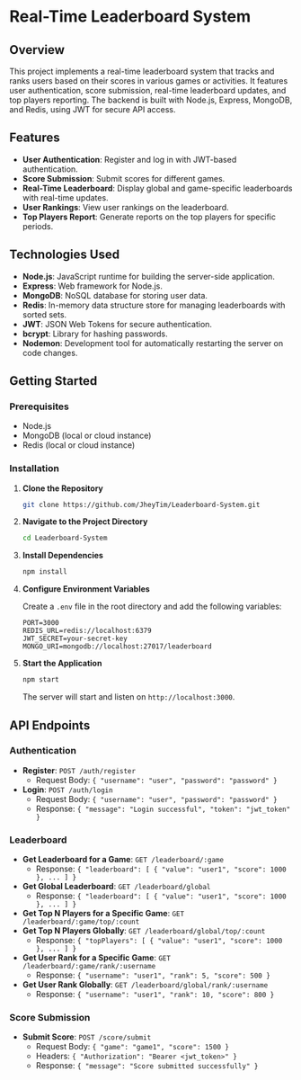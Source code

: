 # Real-Time Leaderboard System

## Overview

This project implements a real-time leaderboard system that tracks and ranks users based on their scores in various games or activities. It features user authentication, score submission, real-time leaderboard updates, and top players reporting. The backend is built with Node.js, Express, MongoDB, and Redis, using JWT for secure API access.


## Features

* **User Authentication**: Register and log in with JWT-based authentication.
* **Score Submission**: Submit scores for different games.
* **Real-Time Leaderboard**: Display global and game-specific leaderboards with real-time updates.
* **User Rankings**: View user rankings on the leaderboard.
* **Top Players Report**: Generate reports on the top players for specific periods.

## Technologies Used

* **Node.js**: JavaScript runtime for building the server-side application.
* **Express**: Web framework for Node.js.
* **MongoDB**: NoSQL database for storing user data.
* **Redis**: In-memory data structure store for managing leaderboards with sorted sets.
* **JWT**: JSON Web Tokens for secure authentication.
* **bcrypt**: Library for hashing passwords.
* **Nodemon**: Development tool for automatically restarting the server on code changes.

## Getting Started

### Prerequisites

* Node.js 
* MongoDB (local or cloud instance)
* Redis (local or cloud instance)

### Installation

1. **Clone the Repository**

    ```bash
    git clone https://github.com/JheyTim/Leaderboard-System.git
    ```

2. **Navigate to the Project Directory**

    ```bash
    cd Leaderboard-System
    ```

3. **Install Dependencies**

    ```bash
    npm install
    ```

4. **Configure Environment Variables**

    Create a `.env` file in the root directory and add the following variables:

    ```env
    PORT=3000
    REDIS_URL=redis://localhost:6379
    JWT_SECRET=your-secret-key
    MONGO_URI=mongodb://localhost:27017/leaderboard
    ```

5. **Start the Application**

    ```bash
    npm start
    ```

    The server will start and listen on `http://localhost:3000`.

## API Endpoints

### Authentication

* **Register**: `POST /auth/register`
    * Request Body: `{ "username": "user", "password": "password" }`
* **Login**: `POST /auth/login`
    * Request Body: `{ "username": "user", "password": "password" }`
    * Response: `{ "message": "Login successful", "token": "jwt_token" }`

### Leaderboard

* **Get Leaderboard for a Game**: `GET /leaderboard/:game`
    * Response: `{ "leaderboard": [ { "value": "user1", "score": 1000 }, ... ] }`
* **Get Global Leaderboard**: `GET /leaderboard/global`
    * Response: `{ "leaderboard": [ { "value": "user1", "score": 1000 }, ... ] }`
* **Get Top N Players for a Specific Game**: `GET /leaderboard/:game/top/:count`
* **Get Top N Players Globally**: `GET /leaderboard/global/top/:count`
    * Response: `{ "topPlayers": [ { "value": "user1", "score": 1000 }, ... ] }`
* **Get User Rank for a Specific Game**: `GET /leaderboard/:game/rank/:username`
    * Response: `{ "username": "user1", "rank": 5, "score": 500 }`
* **Get User Rank Globally**: `GET /leaderboard/global/rank/:username`
    * Response: `{ "username": "user1", "rank": 10, "score": 800 }`

### Score Submission

* **Submit Score**: `POST /score/submit`
    * Request Body: `{ "game": "game1", "score": 1500 }`
    * Headers: `{ "Authorization": "Bearer <jwt_token>" }`
    * Response: `{ "message": "Score submitted successfully" }`
